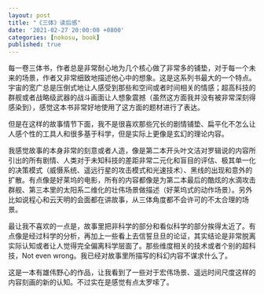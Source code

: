 ```yaml
---
layout: post
title: "《三体》读后感"
date: '2021-02-27 20:00:00 +0800'
categories: [nokosu, book]
published: true
---
```


每一卷三体书，作者总是非常耐心地为几个核心做了非常多的铺垫，对于每一个未来的场景，作者又非常细致地描述他心中的想象。这是这系列书最大的一个特点。宇宙的宽广总是压倒式地让人感受到那些和空间或者时间相关的情感；超高科技的群舰或者战略级武器的战斗画面让人想象震撼（虽然这方面我并没有被非常深刻得感染到），感觉这本书非常好地使用了这方面的题材进行了表达。

但是在这样的故事情节下面，我不是很喜欢那些冗长的剧情铺垫、扁平化不怎么让人感个性的工具人和很多基于科学，但是实际上更像是玄幻的理论内容。

我感觉故事的本身非常的刻意或者人造，像是第二本开头叶文洁对罗辑说的内容所引出的所有剧情、人类对于未知科技的差距非常二元化和盲目的评估、极其单一化的决策模式（威慑系统、遥远行星的攻击模式和光速技术）、黑线的出现和意外的扩散。有点像是好莱坞的电影，所有的内容都像是为第二本最后的酷炫的水滴攻击群舰、第三本里的太阳系二维化的壮伟场景做描述（好莱坞式的动作场景）。另外比如说程心和云天明的会面都在讲故事，从三体角度都不会许可的不太合理的场景。

最让我不喜欢的一点是，故事里把非科学的部分和看似科学的部分挨得太近了。有点像是经过科学的分析，再加上一些看上去信誓旦旦的论证，其实结论是非常脱离实际认知或者让人觉得完全偏离科学层面了。那些维度相关的技术或者个别的超科技，Not
even wrong。我已经对故事里所描写的科幻内容不谋求什么了。

这是一本有雄伟野心的作品，让我看到了一些对于宏伟场景、遥远时间尺度这样的内容刻画的新的认知。不过实在是感觉有点太罗嗦了。
